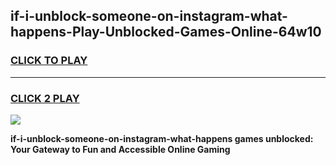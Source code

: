 
## if-i-unblock-someone-on-instagram-what-happens-Play-Unblocked-Games-Online-64w10
<h3>
<a href="https://premium76.site?title=if-i-unblock-someone-on-instagram-what-happens&ref=25A">CLICK TO PLAY</a></h3>
<hr>

<h3>
<a href="https://premium76.site?title=if-i-unblock-someone-on-instagram-what-happens&ref=25A">CLICK 2 PLAY</a>
  
</h3>

<a href="https://premium76.site?title=if-i-unblock-someone-on-instagram-what-happens&ref=25A"><img src="https://clearcache.store/games.png"></a>


**if-i-unblock-someone-on-instagram-what-happens games unblocked: Your Gateway to Fun and Accessible Online Gaming**
